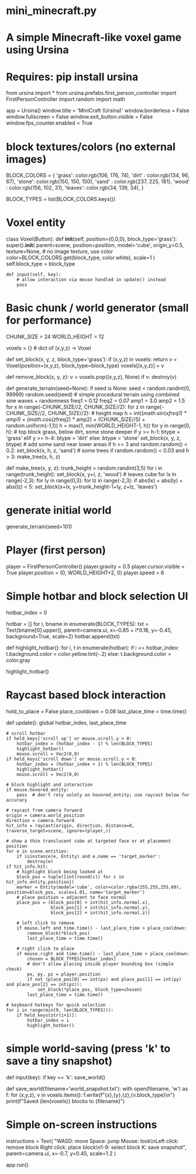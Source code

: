 # mini_minecraft.py
# A simple Minecraft-like voxel game using Ursina
# Requires: pip install ursina

from ursina import *
from ursina.prefabs.first_person_controller import FirstPersonController
import random
import math

app = Ursina()
window.title = 'MiniCraft (Ursina)'
window.borderless = False
window.fullscreen = False
window.exit_button.visible = False
window.fps_counter.enabled = True

# block textures/colors (no external images)
BLOCK_COLORS = {
    'grass': color.rgb(106, 176, 74),
    'dirt' : color.rgb(134, 96, 67),
    'stone': color.rgb(150, 150, 150),
    'sand' : color.rgb(237, 225, 181),
    'wood' : color.rgb(156, 102, 31),
    'leaves': color.rgb(34, 139, 34),
}

BLOCK_TYPES = list(BLOCK_COLORS.keys())

# Voxel entity
class Voxel(Button):
    def __init__(self, position=(0,0,0), block_type='grass'):
        super().__init__(
            parent=scene,
            position=position,
            model='cube',
            origin_y=0.5,
            texture=None,          # no image texture, use color
            color=BLOCK_COLORS.get(block_type, color.white),
            scale=1
        )
        self.block_type = block_type

    def input(self, key):
        # allow interaction via mouse handled in update() instead
        pass

# Basic chunk / world generator (small for performance)
CHUNK_SIZE = 24
WORLD_HEIGHT = 12

voxels = {}  # dict of (x,y,z) -> Voxel

def set_block(x, y, z, block_type='grass'):
    if (x,y,z) in voxels:
        return
    v = Voxel(position=(x,y,z), block_type=block_type)
    voxels[(x,y,z)] = v

def remove_block(x, y, z):
    v = voxels.pop((x,y,z), None)
    if v:
        destroy(v)

def generate_terrain(seed=None):
    if seed is None:
        seed = random.randint(0, 99999)
    random.seed(seed)
    # simple procedural terrain using combined sine waves + randomness
    freq1 = 0.12
    freq2 = 0.07
    amp1 = 3.0
    amp2 = 1.5
    for x in range(-CHUNK_SIZE//2, CHUNK_SIZE//2):
        for z in range(-CHUNK_SIZE//2, CHUNK_SIZE//2):
            # height map
            h = int((math.sin(x*freq1) * amp1) + (math.cos(z*freq2) * amp2) + (CHUNK_SIZE//5) + random.uniform(-1,1))
            h = max(1, min(WORLD_HEIGHT-1, h))
            for y in range(0, h):
                # top block grass, below dirt, some stone deeper
                if y >= h-1:
                    btype = 'grass'
                elif y >= h-4:
                    btype = 'dirt'
                else:
                    btype = 'stone'
                set_block(x, y, z, btype)
            # add some sand near lower areas
            if h <= 3 and random.random() < 0.2:
                set_block(x, h, z, 'sand')
            # some trees
            if random.random() < 0.03 and h > 3:
                make_tree(x, h, z)

def make_tree(x, y, z):
    trunk_height = random.randint(3,5)
    for i in range(trunk_height):
        set_block(x, y+i, z, 'wood')
    # leaves cube
    for lx in range(-2,3):
        for ly in range(0,3):
            for lz in range(-2,3):
                if abs(lx) + abs(ly) + abs(lz) < 5:
                    set_block(x+lx, y+trunk_height-1+ly, z+lz, 'leaves')

# generate initial world
generate_terrain(seed=101)

# Player (first person)
player = FirstPersonController()
player.gravity = 0.5
player.cursor.visible = True
player.position = (0, WORLD_HEIGHT+2, 0)
player.speed = 6

# Simple hotbar and block selection UI
hotbar_index = 0

hotbar = []
for i, bname in enumerate(BLOCK_TYPES):
    txt = Text(bname[0].upper(), parent=camera.ui, x=-0.85 + i*0.18, y=-0.45, background=True, scale=2)
    hotbar.append(txt)

def highlight_hotbar():
    for i, t in enumerate(hotbar):
        if i == hotbar_index:
            t.background.color = color.yellow.tint(-.2)
        else:
            t.background.color = color.gray

highlight_hotbar()

# Raycast based block interaction
hold_to_place = False
place_cooldown = 0.08
last_place_time = time.time()

def update():
    global hotbar_index, last_place_time

    # scroll hotbar
    if held_keys['scroll up'] or mouse.scroll.y > 0:
        hotbar_index = (hotbar_index - 1) % len(BLOCK_TYPES)
        highlight_hotbar()
        mouse.scroll = Vec2(0,0)
    if held_keys['scroll down'] or mouse.scroll.y < 0:
        hotbar_index = (hotbar_index + 1) % len(BLOCK_TYPES)
        highlight_hotbar()
        mouse.scroll = Vec2(0,0)

    # block highlight and interaction
    if mouse.hovered_entity:
        pass  # don't rely solely on hovered_entity; use raycast below for accuracy

    # raycast from camera forward
    origin = camera.world_position
    direction = camera.forward
    hit_info = raycast(origin, direction, distance=8, traverse_target=scene, ignore=(player,))

    # show a thin translucent cube at targeted face or at placement position
    for e in scene.entities:
        if isinstance(e, Entity) and e.name == 'target_marker':
            destroy(e)
    if hit_info.hit:
        # highlight block being looked at
        block_pos = tuple([int(round(c)) for c in hit_info.entity.position])
        marker = Entity(model='cube', color=color.rgba(255,255,255,60), position=block_pos, scale=1.01, name='target_marker')
        # place position = adjacent to face normal
        place_pos = (block_pos[0] + int(hit_info.normal.x),
                     block_pos[1] + int(hit_info.normal.y),
                     block_pos[2] + int(hit_info.normal.z))

        # left click to remove
        if mouse.left and time.time() - last_place_time > place_cooldown:
            remove_block(*block_pos)
            last_place_time = time.time()

        # right click to place
        if mouse.right and time.time() - last_place_time > place_cooldown:
            chosen = BLOCK_TYPES[hotbar_index]
            # don't allow placing inside player bounding box (simple check)
            px, py, pz = player.position
            if not (place_pos[0] == int(px) and place_pos[1] == int(py) and place_pos[2] == int(pz)):
                set_block(*place_pos, block_type=chosen)
            last_place_time = time.time()

    # keyboard hotkeys for quick selection
    for i in range(min(9, len(BLOCK_TYPES))):
        if held_keys[str(i+1)]:
            hotbar_index = i
            highlight_hotbar()

# simple world-saving (press 'k' to save a tiny snapshot)
def input(key):
    if key == 'k':
        save_world()

def save_world(filename='world_snapshot.txt'):
    with open(filename, 'w') as f:
        for (x,y,z), v in voxels.items():
            f.write(f"{x},{y},{z},{v.block_type}\n")
    print(f"Saved {len(voxels)} blocks to {filename}")

# Simple on-screen instructions
instructions = Text(
    "WASD: move  Space: jump  Mouse: look\nLeft click: remove block  Right click: place block\n1-9: select block  K: save snapshot",
    parent=camera.ui, x=-0.7, y=0.45, scale=1.2
)

app.run()
